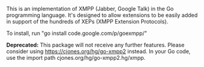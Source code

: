 This is an implementation of XMPP (Jabber, Google Talk) in the Go programming language. It's designed to allow extensions to be easily added in support of the hundreds of XEPs (XMPP Extension Protocols).

To install, run "go install code.google.com/p/goexmpp/"

**Deprecated:** This package will not receive any further features. Please consider using https://cjones.org/hg/go-xmpp2 instead. In your Go code, use the import path cjones.org/hg/go-xmpp2.hg/xmpp.